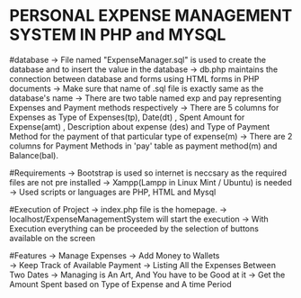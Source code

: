 ﻿# PERSONAL EXPENSE MANAGEMENT SYSTEM IN PHP and MYSQL

#database 
-> File named "ExpenseManager.sql" is used to create the database and to insert the value in the database
-> db.php maintains the connection between database and forms using HTML forms in PHP documents
-> Make sure that name of .sql file is exactly same as the database's name
-> There are two table named exp and pay representing Expenses and Payment methods respectively 
-> There are 5 columns for Expenses as Type of Expenses(tp), Date(dt) , Spent Amount for Expense(amt) , Description about expense (des) and Type of Payment Method for the payment of that particular type of expense(m)
-> There are 2 columns for Payment Methods in 'pay' table as payment method(m) and Balance(bal).

#Requirements
-> Bootstrap is used so internet is neccsary as the required files are not pre installed
-> Xampp(Lampp in Linux Mint / Ubuntu) is needed 
-> Used scripts or languages are PHP, HTML and Mysql
  

#Execution of Project 
-> index.php file is the homepage.
-> localhost/ExpenseManagementSystem will start the execution 
-> With Execution everything can be proceeded by the selection of buttons available on the screen 

#Features
-> Manage Expenses
-> Add Money to Wallets            
-> Keep Track of Available Payment
-> Listing All the Expenses Between Two Dates
-> Managing is An Art, And You have to be Good at it
-> Get the Amount Spent based on Type of Expense and A time Period
